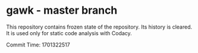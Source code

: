 # gawk - master branch

This repository contains frozen state of the repository.
Its history is cleared. It is used only for static code
analysis with Codacy.

Commit Time: 1701322517